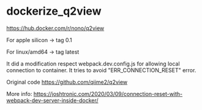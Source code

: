 # dockerize_q2view

https://hub.docker.com/r/nono/q2view

For apple silicon -> tag 0.1

For linux/amd64 -> tag latest

It did a modification respect webpack.dev.config.js for allowing local connection to container. It tries to avoid "ERR_CONNECTION_RESET" error.

Original code https://github.com/qiime2/q2view

More info: https://joshtronic.com/2020/03/09/connection-reset-with-webpack-dev-server-inside-docker/
